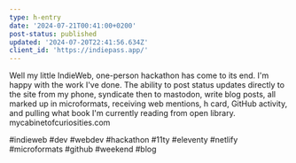 ```yaml
---
type: h-entry
date: '2024-07-21T00:41:00+0200'
post-status: published
updated: '2024-07-20T22:41:56.634Z'
client_id: 'https://indiepass.app/'
---
```

Well my little IndieWeb, one-person hackathon has come to its end. I'm happy with the work I've done. The ability to post status updates directly to the site from my phone, syndicate then to mastodon, write blog posts, all marked up in microformats, receiving web mentions, h card, GitHub activity, and pulling what book I'm currently reading from open library. mycabinetofcuriosities.com

#indieweb #dev #webdev #hackathon #11ty #eleventy #netlify #microformats #github #weekend #blog
